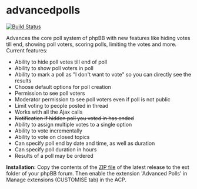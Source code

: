 advancedpolls
=============

[![Build Status](https://travis-ci.org/jasoloz/advancedpolls.svg?branch=yml)](https://travis-ci.org/jasoloz/advancedpolls)

Advances the core poll system of phpBB with new features like hiding votes till end, showing poll voters, scoring polls, limiting the votes and more.
Current features:
* Ability to hide poll votes till end of poll
* Ability to show poll voters in poll
* Ability to mark a poll as "I don't want to vote" so you can directly see the results
* Choose default options for poll creation
* Permission to see poll voters
* Moderator permission to see poll voters even if poll is not public
* Limit voting to people posted in thread
* Works with all the Ajax calls
* ~~Notification if hidden poll you voted in has ended~~
* Ability to assign multiple votes to a single option
* Ability to vote incrementally
* Ability to vote on closed topics
* Can specify poll end by date and time, as well as duration
* Can specify poll duration in hours
* Results of a poll may be ordered


<b>Installation:</b>
Copy the contents of the [ZIP file](https://github.com/jasoloz/advancedpolls/releases/download/1.2.4/advancedpolls.1.2.4.zip) of the latest release to the ext folder of your phpBB forum. Then enable the extension 'Advanced Polls' in Manage extensions (CUSTOMISE tab) in the ACP.
